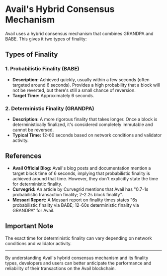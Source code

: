 # Avail's Hybrid Consensus Mechanism

Avail uses a hybrid consensus mechanism that combines GRANDPA and BABE. This gives it two types of finality:

## Types of Finality

### 1. Probabilistic Finality (BABE)

- **Description:** Achieved quickly, usually within a few seconds (often targeted around 6 seconds). Provides a high probability that a block will not be reverted, but there's still a small chance of reversion.
- **Target Time:** Approximately 6 seconds.

### 2. Deterministic Finality (GRANDPA)

- **Description:** A more rigorous finality that takes longer. Once a block is deterministically finalized, it's considered completely immutable and cannot be reversed.
- **Typical Time:** 12-60 seconds based on network conditions and validator activity.

## References

- **Avail Official Blog:** Avail's blog posts and documentation mention a target block time of 6 seconds, implying that probabilistic finality is achieved around that time. However, they don't explicitly state the time for deterministic finality.
- **Curvegrid:** An article by Curvegrid mentions that Avail has "0.7-1s probabilistic transaction finality; 2-2.2s block finality".
- **Messari Report:** A Messari report on finality times states "6s probabilistic finality via BABE; 12-60s deterministic finality via GRANDPA" for Avail.

## Important Note

The exact time for deterministic finality can vary depending on network conditions and validator activity.

---

By understanding Avail's hybrid consensus mechanism and its finality types, developers and users can better anticipate the performance and reliability of their transactions on the Avail blockchain.